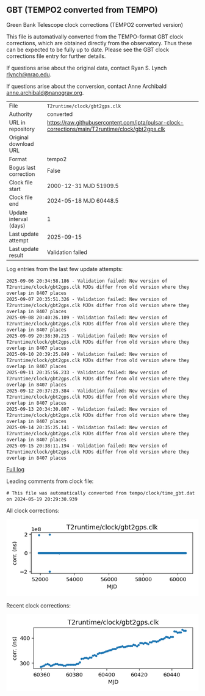 
## GBT (TEMPO2 converted from TEMPO)

Green Bank Telescope clock corrections (TEMPO2 converted version)

This file is automativally converted from the TEMPO-format GBT
clock corrections, which are obtained directly from the observatory.
Thus these can be expected to be fully up to date. Please see the
GBT clock corrections file entry for further details.

If questions arise about the original data, contact Ryan S. Lynch
<rlynch@nrao.edu>.

If questions arise about the conversion, contact Anne Archibald
<anne.archibald@nanograv.org>.

|     |     |
|:--- |:--- |
| File | `T2runtime/clock/gbt2gps.clk` |
| Authority | converted |
| URL in repository | <https://raw.githubusercontent.com/ipta/pulsar-clock-corrections/main/T2runtime/clock/gbt2gps.clk> |
| Original download URL | <None> |
| Format | tempo2 |
| Bogus last correction | False |
| Clock file start | 2000-12-31 MJD 51909.5 |
| Clock file end | 2024-05-18 MJD 60448.5 |
| Update interval (days) | 1 |
| Last update attempt | 2025-09-15 |
| Last update result | Validation failed |

Log entries from the last few update attempts:
```
2025-09-06 20:34:58.186 - Validation failed: New version of T2runtime/clock/gbt2gps.clk MJDs differ from old version where they overlap in 8407 places
2025-09-07 20:35:51.326 - Validation failed: New version of T2runtime/clock/gbt2gps.clk MJDs differ from old version where they overlap in 8407 places
2025-09-08 20:40:26.109 - Validation failed: New version of T2runtime/clock/gbt2gps.clk MJDs differ from old version where they overlap in 8407 places
2025-09-09 20:38:30.215 - Validation failed: New version of T2runtime/clock/gbt2gps.clk MJDs differ from old version where they overlap in 8407 places
2025-09-10 20:39:25.849 - Validation failed: New version of T2runtime/clock/gbt2gps.clk MJDs differ from old version where they overlap in 8407 places
2025-09-11 20:35:56.233 - Validation failed: New version of T2runtime/clock/gbt2gps.clk MJDs differ from old version where they overlap in 8407 places
2025-09-12 20:37:23.384 - Validation failed: New version of T2runtime/clock/gbt2gps.clk MJDs differ from old version where they overlap in 8407 places
2025-09-13 20:34:30.807 - Validation failed: New version of T2runtime/clock/gbt2gps.clk MJDs differ from old version where they overlap in 8407 places
2025-09-14 20:35:25.141 - Validation failed: New version of T2runtime/clock/gbt2gps.clk MJDs differ from old version where they overlap in 8407 places
2025-09-15 20:38:11.194 - Validation failed: New version of T2runtime/clock/gbt2gps.clk MJDs differ from old version where they overlap in 8407 places
```
[Full log](https://raw.githubusercontent.com/ipta/pulsar-clock-corrections/main/log/T2runtime/clock/gbt2gps.clk.log)

Leading comments from clock file:

    # This file was automatically converted from tempo/clock/time_gbt.dat on 2024-05-19 20:29:30.939



All clock corrections:

![plot of all clock corrections](gbt2gps.clk.png "All corrections")

Recent clock corrections:

![plot of recent clock corrections](gbt2gps.clk.short.png "Recent corrections")

